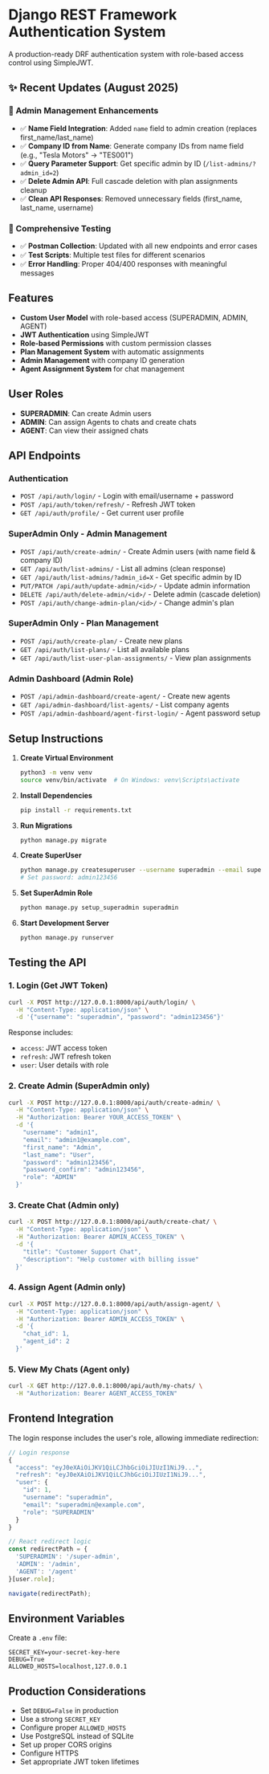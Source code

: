 # Django REST Framework Authentication System

A production-ready DRF authentication system with role-based access control using SimpleJWT.

## ✨ Recent Updates (August 2025)

### 🎯 Admin Management Enhancements
- ✅ **Name Field Integration**: Added `name` field to admin creation (replaces first_name/last_name)
- ✅ **Company ID from Name**: Generate company IDs from name field (e.g., "Tesla Motors" → "TES001")
- ✅ **Query Parameter Support**: Get specific admin by ID (`/list-admins/?admin_id=2`)
- ✅ **Delete Admin API**: Full cascade deletion with plan assignments cleanup
- ✅ **Clean API Responses**: Removed unnecessary fields (first_name, last_name, username)

### 🧪 Comprehensive Testing
- ✅ **Postman Collection**: Updated with all new endpoints and error cases
- ✅ **Test Scripts**: Multiple test files for different scenarios
- ✅ **Error Handling**: Proper 404/400 responses with meaningful messages

## Features

- **Custom User Model** with role-based access (SUPERADMIN, ADMIN, AGENT)
- **JWT Authentication** using SimpleJWT
- **Role-based Permissions** with custom permission classes
- **Plan Management System** with automatic assignments
- **Admin Management** with company ID generation
- **Agent Assignment System** for chat management

## User Roles

- **SUPERADMIN**: Can create Admin users
- **ADMIN**: Can assign Agents to chats and create chats
- **AGENT**: Can view their assigned chats

## API Endpoints

### Authentication
- `POST /api/auth/login/` - Login with email/username + password
- `POST /api/auth/token/refresh/` - Refresh JWT token
- `GET /api/auth/profile/` - Get current user profile

### SuperAdmin Only - Admin Management
- `POST /api/auth/create-admin/` - Create Admin users (with name field & company ID)
- `GET /api/auth/list-admins/` - List all admins (clean response)
- `GET /api/auth/list-admins/?admin_id=X` - Get specific admin by ID
- `PUT/PATCH /api/auth/update-admin/<id>/` - Update admin information
- `DELETE /api/auth/delete-admin/<id>/` - Delete admin (cascade deletion)
- `POST /api/auth/change-admin-plan/<id>/` - Change admin's plan

### SuperAdmin Only - Plan Management
- `POST /api/auth/create-plan/` - Create new plans
- `GET /api/auth/list-plans/` - List all available plans
- `GET /api/auth/list-user-plan-assignments/` - View plan assignments

### Admin Dashboard (Admin Role)
- `POST /api/admin-dashboard/create-agent/` - Create new agents
- `GET /api/admin-dashboard/list-agents/` - List company agents
- `POST /api/admin-dashboard/agent-first-login/` - Agent password setup

## Setup Instructions

1. **Create Virtual Environment**
   ```bash
   python3 -m venv venv
   source venv/bin/activate  # On Windows: venv\Scripts\activate
   ```

2. **Install Dependencies**
   ```bash
   pip install -r requirements.txt
   ```

3. **Run Migrations**
   ```bash
   python manage.py migrate
   ```

4. **Create SuperUser**
   ```bash
   python manage.py createsuperuser --username superadmin --email superadmin@example.com
   # Set password: admin123456
   ```

5. **Set SuperAdmin Role**
   ```bash
   python manage.py setup_superadmin superadmin
   ```

6. **Start Development Server**
   ```bash
   python manage.py runserver
   ```

## Testing the API

### 1. Login (Get JWT Token)
```bash
curl -X POST http://127.0.0.1:8000/api/auth/login/ \
  -H "Content-Type: application/json" \
  -d '{"username": "superadmin", "password": "admin123456"}'
```

Response includes:
- `access`: JWT access token
- `refresh`: JWT refresh token  
- `user`: User details with role

### 2. Create Admin (SuperAdmin only)
```bash
curl -X POST http://127.0.0.1:8000/api/auth/create-admin/ \
  -H "Content-Type: application/json" \
  -H "Authorization: Bearer YOUR_ACCESS_TOKEN" \
  -d '{
    "username": "admin1",
    "email": "admin1@example.com", 
    "first_name": "Admin",
    "last_name": "User",
    "password": "admin123456",
    "password_confirm": "admin123456",
    "role": "ADMIN"
  }'
```

### 3. Create Chat (Admin only)
```bash
curl -X POST http://127.0.0.1:8000/api/auth/create-chat/ \
  -H "Content-Type: application/json" \
  -H "Authorization: Bearer ADMIN_ACCESS_TOKEN" \
  -d '{
    "title": "Customer Support Chat",
    "description": "Help customer with billing issue"
  }'
```

### 4. Assign Agent (Admin only)
```bash
curl -X POST http://127.0.0.1:8000/api/auth/assign-agent/ \
  -H "Content-Type: application/json" \
  -H "Authorization: Bearer ADMIN_ACCESS_TOKEN" \
  -d '{
    "chat_id": 1,
    "agent_id": 2
  }'
```

### 5. View My Chats (Agent only)
```bash
curl -X GET http://127.0.0.1:8000/api/auth/my-chats/ \
  -H "Authorization: Bearer AGENT_ACCESS_TOKEN"
```

## Frontend Integration

The login response includes the user's role, allowing immediate redirection:

```javascript
// Login response
{
  "access": "eyJ0eXAiOiJKV1QiLCJhbGciOiJIUzI1NiJ9...",
  "refresh": "eyJ0eXAiOiJKV1QiLCJhbGciOiJIUzI1NiJ9...",
  "user": {
    "id": 1,
    "username": "superadmin",
    "email": "superadmin@example.com",
    "role": "SUPERADMIN"
  }
}

// React redirect logic
const redirectPath = {
  'SUPERADMIN': '/super-admin',
  'ADMIN': '/admin', 
  'AGENT': '/agent'
}[user.role];

navigate(redirectPath);
```

## Environment Variables

Create a `.env` file:
```
SECRET_KEY=your-secret-key-here
DEBUG=True
ALLOWED_HOSTS=localhost,127.0.0.1
```

## Production Considerations

- Set `DEBUG=False` in production
- Use a strong `SECRET_KEY`
- Configure proper `ALLOWED_HOSTS`
- Use PostgreSQL instead of SQLite
- Set up proper CORS origins
- Configure HTTPS
- Set appropriate JWT token lifetimes
